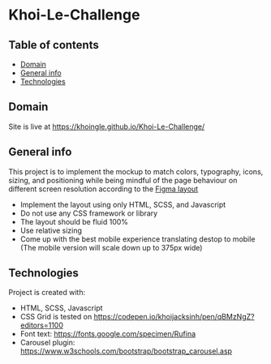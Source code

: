 # Khoi-Le-Challenge

## Table of contents
* [Domain](#domain)
* [General info](#general-info)
* [Technologies](#technologies)

## Domain
Site is live at https://khoingle.github.io/Khoi-Le-Challenge/

## General info
This project is to implement the mockup to match colors, typography, icons, sizing, and positioning while being mindful of the page behaviour on different screen resolution according to the [Figma layout](https://www.figma.com/file/EWY2sfxd5wBwirxgslaYeq/Technical-Challenge---Frontend-Web-Developer?node-id=0%3A1&t=j4Ipa0ddAH4KVF6a-1
)
  * Implement the layout using only HTML, SCSS, and Javascript
  * Do not use any CSS framework or library
  * The layout should be fluid 100%
  * Use relative sizing
  * Come up with the best mobile experience translating destop to mobile (The mobile version will scale down up to 375px wide)
  
## Technologies
Project is created with:
* HTML, SCSS, Javascript
* CSS Grid is tested on https://codepen.io/khoijacksinh/pen/qBMzNgZ?editors=1100
* Font text: https://fonts.google.com/specimen/Rufina
* Carousel plugin: https://www.w3schools.com/bootstrap/bootstrap_carousel.asp
	






